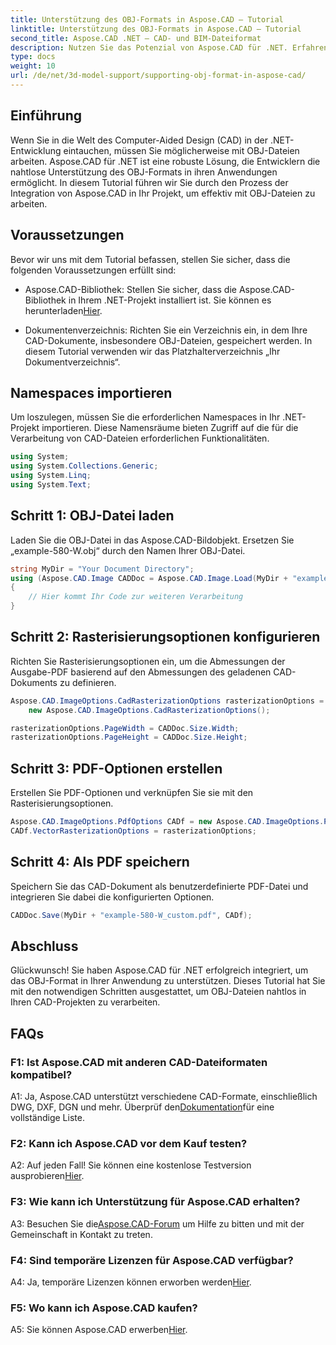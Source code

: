 ```yaml
---
title: Unterstützung des OBJ-Formats in Aspose.CAD – Tutorial
linktitle: Unterstützung des OBJ-Formats in Aspose.CAD – Tutorial
second_title: Aspose.CAD .NET – CAD- und BIM-Dateiformat
description: Nutzen Sie das Potenzial von Aspose.CAD für .NET. Erfahren Sie in diesem Schritt-für-Schritt-Tutorial, wie Sie das OBJ-Format in Ihren CAD-Anwendungen nahtlos unterstützen.
type: docs
weight: 10
url: /de/net/3d-model-support/supporting-obj-format-in-aspose-cad/
---
```

## Einführung

Wenn Sie in die Welt des Computer-Aided Design (CAD) in der .NET-Entwicklung eintauchen, müssen Sie möglicherweise mit OBJ-Dateien arbeiten. Aspose.CAD für .NET ist eine robuste Lösung, die Entwicklern die nahtlose Unterstützung des OBJ-Formats in ihren Anwendungen ermöglicht. In diesem Tutorial führen wir Sie durch den Prozess der Integration von Aspose.CAD in Ihr Projekt, um effektiv mit OBJ-Dateien zu arbeiten.

## Voraussetzungen

Bevor wir uns mit dem Tutorial befassen, stellen Sie sicher, dass die folgenden Voraussetzungen erfüllt sind:

-  Aspose.CAD-Bibliothek: Stellen Sie sicher, dass die Aspose.CAD-Bibliothek in Ihrem .NET-Projekt installiert ist. Sie können es herunterladen[Hier](https://releases.aspose.com/cad/net/).

- Dokumentenverzeichnis: Richten Sie ein Verzeichnis ein, in dem Ihre CAD-Dokumente, insbesondere OBJ-Dateien, gespeichert werden. In diesem Tutorial verwenden wir das Platzhalterverzeichnis „Ihr Dokumentverzeichnis“.

## Namespaces importieren

Um loszulegen, müssen Sie die erforderlichen Namespaces in Ihr .NET-Projekt importieren. Diese Namensräume bieten Zugriff auf die für die Verarbeitung von CAD-Dateien erforderlichen Funktionalitäten.

```csharp
using System;
using System.Collections.Generic;
using System.Linq;
using System.Text;
```


## Schritt 1: OBJ-Datei laden

Laden Sie die OBJ-Datei in das Aspose.CAD-Bildobjekt. Ersetzen Sie „example-580-W.obj“ durch den Namen Ihrer OBJ-Datei.

```csharp
string MyDir = "Your Document Directory";
using (Aspose.CAD.Image CADDoc = Aspose.CAD.Image.Load(MyDir + "example-580-W.obj"))
{
    // Hier kommt Ihr Code zur weiteren Verarbeitung
}
```

## Schritt 2: Rasterisierungsoptionen konfigurieren

Richten Sie Rasterisierungsoptionen ein, um die Abmessungen der Ausgabe-PDF basierend auf den Abmessungen des geladenen CAD-Dokuments zu definieren.

```csharp
Aspose.CAD.ImageOptions.CadRasterizationOptions rasterizationOptions =
    new Aspose.CAD.ImageOptions.CadRasterizationOptions();

rasterizationOptions.PageWidth = CADDoc.Size.Width;
rasterizationOptions.PageHeight = CADDoc.Size.Height;
```

## Schritt 3: PDF-Optionen erstellen

Erstellen Sie PDF-Optionen und verknüpfen Sie sie mit den Rasterisierungsoptionen.

```csharp
Aspose.CAD.ImageOptions.PdfOptions CADf = new Aspose.CAD.ImageOptions.PdfOptions();
CADf.VectorRasterizationOptions = rasterizationOptions;
```

## Schritt 4: Als PDF speichern

Speichern Sie das CAD-Dokument als benutzerdefinierte PDF-Datei und integrieren Sie dabei die konfigurierten Optionen.

```csharp
CADDoc.Save(MyDir + "example-580-W_custom.pdf", CADf);
```

## Abschluss

Glückwunsch! Sie haben Aspose.CAD für .NET erfolgreich integriert, um das OBJ-Format in Ihrer Anwendung zu unterstützen. Dieses Tutorial hat Sie mit den notwendigen Schritten ausgestattet, um OBJ-Dateien nahtlos in Ihren CAD-Projekten zu verarbeiten.

## FAQs

### F1: Ist Aspose.CAD mit anderen CAD-Dateiformaten kompatibel?

 A1: Ja, Aspose.CAD unterstützt verschiedene CAD-Formate, einschließlich DWG, DXF, DGN und mehr. Überprüf den[Dokumentation](https://reference.aspose.com/cad/net/)für eine vollständige Liste.

### F2: Kann ich Aspose.CAD vor dem Kauf testen?

 A2: Auf jeden Fall! Sie können eine kostenlose Testversion ausprobieren[Hier](https://releases.aspose.com/).

### F3: Wie kann ich Unterstützung für Aspose.CAD erhalten?

 A3: Besuchen Sie die[Aspose.CAD-Forum](https://forum.aspose.com/c/cad/19) um Hilfe zu bitten und mit der Gemeinschaft in Kontakt zu treten.

### F4: Sind temporäre Lizenzen für Aspose.CAD verfügbar?

 A4: Ja, temporäre Lizenzen können erworben werden[Hier](https://purchase.aspose.com/temporary-license/).

### F5: Wo kann ich Aspose.CAD kaufen?

 A5: Sie können Aspose.CAD erwerben[Hier](https://purchase.aspose.com/buy).